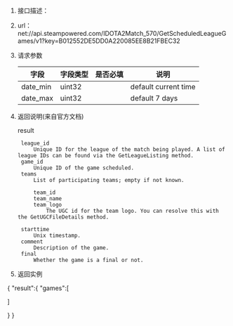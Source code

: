 ##

1.  接口描述：

2. url： net://api.steampowered.com/IDOTA2Match_570/GetScheduledLeagueGames/v1?key=B012552DE5DD0A220085EE8B21FBEC32

3. 请求参数

    | 字段         | 字段类型 | 是否必填 | 说明   |
    | ---------- | ---- | ---- | ---- |
    |  date_min| uint32 |  | default current time |
    | date_max | uint32 |  | default 7 days |
    
    

4. 返回说明(来自官方文档)

	
	result

	    league_id
	        Unique ID for the league of the match being played. A list of league IDs can be found via the GetLeagueListing method.
	    game_id
	        Unique ID of the game scheduled.
	    teams
	        List of participating teams; empty if not known.
	
	        team_id
	        team_name
	        team_logo
	            The UGC id for the team logo. You can resolve this with the GetUGCFileDetails method.
	
	    starttime
	        Unix timestamp.
	    comment
	        Description of the game.
	    final
	        Whether the game is a final or not.


5. 返回实例

{
"result":{
"games":[

]

}
}